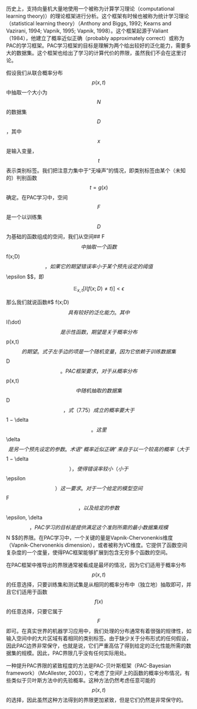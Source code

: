 历史上，支持向量机大量地使用一个被称为计算学习理论（computational learning theory)）的理论框架进行分析。这个框架有时候也被称为统计学习理论（statistical learning theory）（Anthony and Biggs, 1992; Kearns and Vazirani, 1994; Vapnik, 1995; Vapnik, 1998）。这个框架起源于Valiant（1984），他建立了概率近似正确（probably approximately
correct）或称为PAC的学习框架。PAC学习框架的目标是理解为两个给出较好的泛化能力，需要多大的数据集。这个框架也给出了学习的计算代价的界限，虽然我们不会在这里讨论。    

假设我们从联合概率分布$$ p(x,t) $$中抽取一个大小为$$ N $$的数据集$$ D $$，其中$$ x $$是输入变量，$$ t $$表示类别标签。我们把注意力集中于“无噪声”的情况，即类别标签由某个（未知的）判别函数$$ t = g(x) $$确定。在PAC学习中，空间$$ F $$是一个以训练集$$ D $$为基础的函数组成的空间，我们从空间## F $$中抽取一个函数$$ f(x;D) $$，如果它的期望错误率小于某个预先设定的阈值$$ \epsilon $$，即    

$$
\mathbb{E}_{x,t}[I(f(x;D) \neq t)] < \epsilon \tag{7.75}
$$

那么我们就说函数#$ f(x;D) $$具有较好的泛化能力。其中$$ I(\dot) $$是示性函数，期望是关于概率分布$$ p(x,t) $$的期望。式子左手边的项是一个随机变量，因为它依赖于训练数据集$$ D $$。PAC框架要求，对于从概率分布$$ p(x,t) $$中随机抽取的数据集$$ D $$，式（7.75）成立的概率要大于$$ 1 − \delta $$。这里$$ \delta $$是另一个预先设定的参数。术语“概率近似正确”来自于以一个较高的概率（大于$$ 1 − \delta
$$），使得错误率较小（小于$$ \epsilon $$）这一要求。对于一个给定的模型空间$$ F $$，以及给定的参数$$ \epsilon, \delta $$，PAC学习的目标是提供满足这个准则所需的最小数据集规模$$ N $$的界限。在PAC学习中，一个关键的量是Vapnik-Chervonenkis维度（Vapnik-Chervonenkis dimension），或者被称为VC维度。它提供了函数空间复杂度的一个度量，使得PAC框架能够扩展到包含无穷多个函数的空间。    

在PAC框架中推导出的界限通常被看成是最坏的情况，因为它们适用于概率分布$$ p(x,t) $$的任意选择，只要训练集和测试集是从相同的概率分布中（独立地）抽取即可，并且它们适用于函数$$ f(x) $$的任意选择，只要它属于$$ F $$即可。在真实世界的机器学习应用中，我们处理的分布通常有着很强的规律性，如输入空间中的大片区域有着相同的类别标签。由于缺少关于分布形式的任何假设，因此PAC边界非常保守，也就是说，它们严重高估了得到给定的泛化性能所需的数据集的规模。因此，PAC界限几乎没有任何实际用处。     

一种提升PAC界限的紧致程度的方法是PAC-贝叶斯框架（PAC-Bayesian framework）（McAllester, 2003），它考虑了空间F上的函数的概率分布情况，有些类似于贝叶斯方法中的先验概率。这种方法仍然考虑任意可能的$$ p(x,t) $$的选择，因此虽然这种方法得到的界限更加紧致，但是它们仍然是非常保守的。    


